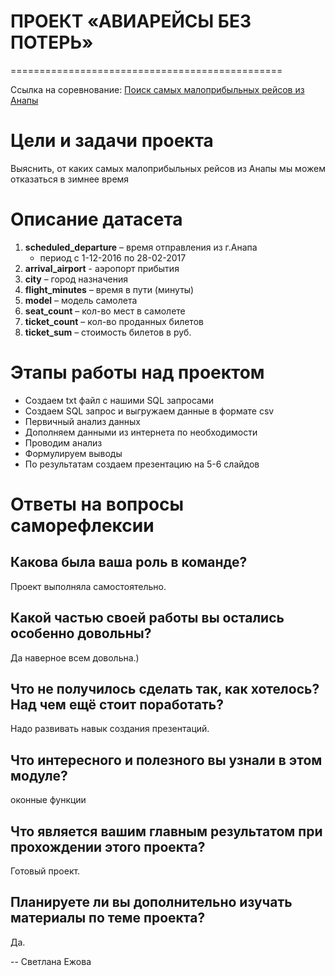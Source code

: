 # ПРОЕКТ «АВИАРЕЙСЫ БЕЗ ПОТЕРЬ»
===============================================

Ссылка на соревнование: [Поиск самых малоприбыльных рейсов из Анапы](https://docs.google.com/presentation/d/1ob7EeefcvAU4oVajAnFUwJsa-A1ihu6X/edit?usp=sharing&ouid=113177682178701184919&rtpof=true&sd=true)

# Цели и задачи проекта
Выяснить, от каких самых малоприбыльных рейсов из Анапы мы можем отказаться в зимнее время

# Описание датасета

1. **scheduled_departure** – время отправления из г.Анапа 
    * период с 1-12-2016 по 28-02-2017
2. **arrival_airport**  - аэропорт прибытия
3. **сity** – город назначения
4. **flight_minutes** – время в пути (минуты)
5. **model** – модель самолета 
6. **seat_count** – кол-во мест в самолете
7. **ticket_count** – кол-во проданных билетов
8. **ticket_sum** – стоимость билетов в руб.


# Этапы работы над проектом

* Создаем txt файл с нашими SQL запросами
* Создаем SQL запрос и выгружаем данные в формате csv
* Первичный анализ данных
* Дополняем данными из интернета по необходимости
* Проводим анализ
* Формулируем выводы
* По результатам создаем презентацию на 5-6 слайдов


# Ответы на вопросы саморефлексии

## Какова была ваша роль в команде?
Проект выполняла самостоятельно.

## Какой частью своей работы вы остались особенно довольны?
Да наверное всем довольна.)

## Что не получилось сделать так, как хотелось? Над чем ещё стоит поработать?
Надо развивать навык создания презентаций. 

## Что интересного и полезного вы узнали в этом модуле?
оконные функции 

## Что является вашим главным результатом при прохождении этого проекта?
Готовый проект. 

## Планируете ли вы дополнительно изучать материалы по теме проекта?
Да.


-- Светлана Ежова